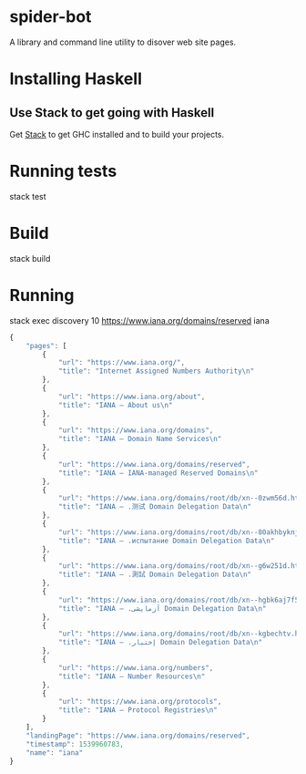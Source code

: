 # spider-bot
A library and command line utility to disover web site pages.

#  Installing Haskell

## Use Stack to get going with Haskell

Get [Stack](http://haskellstack.org) to get GHC installed and to build your projects.

#  Running tests

stack test

#  Build

stack build

# Running

stack exec discovery 10 https://www.iana.org/domains/reserved iana

```js
{
    "pages": [
        {
            "url": "https://www.iana.org/",
            "title": "Internet Assigned Numbers Authority\n"
        },
        {
            "url": "https://www.iana.org/about",
            "title": "IANA — About us\n"
        },
        {
            "url": "https://www.iana.org/domains",
            "title": "IANA — Domain Name Services\n"
        },
        {
            "url": "https://www.iana.org/domains/reserved",
            "title": "IANA — IANA-managed Reserved Domains\n"
        },
        {
            "url": "https://www.iana.org/domains/root/db/xn--0zwm56d.html",
            "title": "IANA — .测试 Domain Delegation Data\n"
        },
        {
            "url": "https://www.iana.org/domains/root/db/xn--80akhbyknj4f.html",
            "title": "IANA — .испытание Domain Delegation Data\n"
        },
        {
            "url": "https://www.iana.org/domains/root/db/xn--g6w251d.html",
            "title": "IANA — .測試 Domain Delegation Data\n"
        },
        {
            "url": "https://www.iana.org/domains/root/db/xn--hgbk6aj7f53bba.html",
            "title": "IANA — .آزمایشی Domain Delegation Data\n"
        },
        {
            "url": "https://www.iana.org/domains/root/db/xn--kgbechtv.html",
            "title": "IANA — .إختبار Domain Delegation Data\n"
        },
        {
            "url": "https://www.iana.org/numbers",
            "title": "IANA — Number Resources\n"
        },
        {
            "url": "https://www.iana.org/protocols",
            "title": "IANA — Protocol Registries\n"
        }
    ],
    "landingPage": "https://www.iana.org/domains/reserved",
    "timestamp": 1539960783,
    "name": "iana"
}
```
